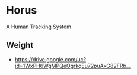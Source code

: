 # Horus
A Human Tracking System

## Weight
 - https://drive.google.com/uc?id=1WxPH6WgMPQeOgrkqEu72puAxG82FRb__
